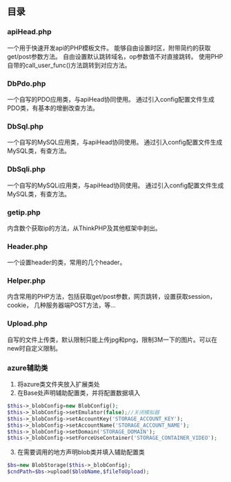 
## 目录

### apiHead.php

一个用于快速开发api的PHP模板文件。
能够自由设置时区，附带简约的获取get/post参数方法。
自由设置默认跳转域名，op参数值不对直接跳转。
使用PHP自带的call_user_func()方法跳转到对应方法。

### DbPdo.php

一个自写的PDO应用类，与apiHead协同使用。
通过引入config配置文件生成PDO类，有基本的增删改查方法。

### DbSql.php

一个自写的MySQL应用类，与apiHead协同使用。
通过引入config配置文件生成MySQL类，有查方法。

### DbSqli.php

一个自写的MySQLi应用类，与apiHead协同使用。
通过引入config配置文件生成MySQL类，有查方法。

### getip.php

内含数个获取ip的方法，从ThinkPHP及其他框架中剥出。

### Header.php

一个设置header的类，常用的几个header。

### Helper.php

内含常用的PHP方法，包括获取get/post参数，网页跳转，设置获取session，cookie，
几种服务器端POST方法，等...

### Upload.php

自写的文件上传类，默认限制只能上传jpg和png，限制3M一下的图片。可以在new时自定义限制。

### azure辅助类

1. 将azure类文件夹放入扩展类处
2. 在Base处声明辅助配置类，并将配置数据填入
``` php
$this->_blobConfig=new BlobConfig();
$this->_blobConfig->setEmulator(false);//关闭模拟器
$this->_blobConfig->setAccountKey('STORAGE_ACCOUNT_KEY');
$this->_blobConfig->setAccountName('STORAGE_ACCOUNT_NAME');
$this->_blobConfig->setDomain('STORAGE_DOMAIN');
$this->_blobConfig->setForceUseContainer('STORAGE_CONTAINER_VIDEO');
```
3. 在需要调用的地方声明blob类并填入辅助配置类
``` php
$bs=new BlobStorage($this->_blobConfig);
$cndPath=$bs->upload($blobName,$fileToUpload);
```
